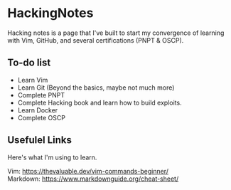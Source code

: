 # HackingNotes
Hacking notes is a page that I've built to start my convergence of learning with Vim, GitHub, and several certifications (PNPT & OSCP).

## To-do list
* Learn Vim  
* Learn Git (Beyond the basics, maybe not much more)  
* Complete PNPT
* Complete Hacking book and learn how to build exploits.
* Learn Docker
* Complete OSCP

## Usefulel Links
Here's what I'm using to learn.

Vim: https://thevaluable.dev/vim-commands-beginner/  
Markdown: https://www.markdownguide.org/cheat-sheet/  

